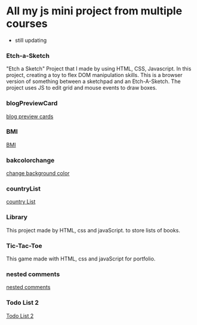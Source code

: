 # All my js mini project from multiple courses

- still updating

### Etch-a-Sketch

"Etch a Sketch" Project that I made by using HTML, CSS, Javascript.
In this project, creating a toy to flex DOM manipulation skills.
This is a browser version of something between a sketchpad and an Etch-A-Sketch.
The project uses JS to edit grid and mouse events to draw boxes.

### blogPreviewCard

[blog preview cards](https://blogprevcards.netlify.app/)

### BMI

[BMI](https://c-bmi.netlify.app/)

### bakcolorchange

[change background color](https://bakcolorchange.netlify.app/)

### countryList

[country List](https://listofcountry.netlify.app/)

### Library

This project made by HTML, css and javaScript.
to store lists of books.

### Tic-Tac-Toe

This game made with HTML, css and javaScript for portfolio.

### nested comments

[nested comments](https://nstd-comments.netlify.app/)

### Todo List 2

[Todo List 2](https://listofday.netlify.app/)
